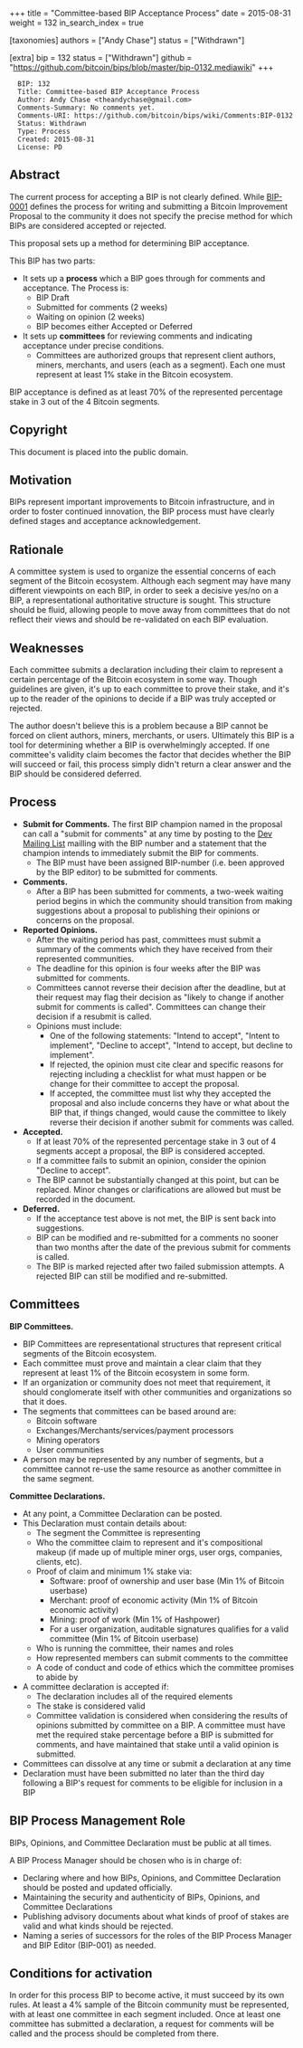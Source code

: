 +++
title = "Committee-based BIP Acceptance Process"
date = 2015-08-31
weight = 132
in_search_index = true

[taxonomies]
authors = ["Andy Chase"]
status = ["Withdrawn"]

[extra]
bip = 132
status = ["Withdrawn"]
github = "https://github.com/bitcoin/bips/blob/master/bip-0132.mediawiki"
+++

      BIP: 132
      Title: Committee-based BIP Acceptance Process
      Author: Andy Chase <theandychase@gmail.com>
      Comments-Summary: No comments yet.
      Comments-URI: https://github.com/bitcoin/bips/wiki/Comments:BIP-0132
      Status: Withdrawn
      Type: Process
      Created: 2015-08-31
      License: PD

## Abstract

The current process for accepting a BIP is not clearly defined. While
[BIP-0001](https://github.com/bitcoin/bips/blob/master/bip-0001.mediawiki)
defines the process for writing and submitting a Bitcoin Improvement
Proposal to the community it does not specify the precise method for
which BIPs are considered accepted or rejected.

This proposal sets up a method for determining BIP acceptance.

This BIP has two parts:

- It sets up a **process** which a BIP goes through for comments and
  acceptance. The Process is:
  - BIP Draft
  - Submitted for comments (2 weeks)
  - Waiting on opinion (2 weeks)
  - BIP becomes either Accepted or Deferred
- It sets up **committees** for reviewing comments and indicating
  acceptance under precise conditions.
  - Committees are authorized groups that represent client authors,
    miners, merchants, and users (each as a segment). Each one must
    represent at least 1% stake in the Bitcoin ecosystem.

BIP acceptance is defined as at least 70% of the represented percentage
stake in 3 out of the 4 Bitcoin segments.

## Copyright

This document is placed into the public domain.

## Motivation

BIPs represent important improvements to Bitcoin infrastructure, and in
order to foster continued innovation, the BIP process must have clearly
defined stages and acceptance acknowledgement.

## Rationale

A committee system is used to organize the essential concerns of each
segment of the Bitcoin ecosystem. Although each segment may have many
different viewpoints on each BIP, in order to seek a decisive yes/no on
a BIP, a representational authoritative structure is sought. This
structure should be fluid, allowing people to move away from committees
that do not reflect their views and should be re-validated on each BIP
evaluation.

## Weaknesses

Each committee submits a declaration including their claim to represent
a certain percentage of the Bitcoin ecosystem in some way. Though
guidelines are given, it's up to each committee to prove their stake,
and it's up to the reader of the opinions to decide if a BIP was truly
accepted or rejected.

The author doesn't believe this is a problem because a BIP cannot be
forced on client authors, miners, merchants, or users. Ultimately this
BIP is a tool for determining whether a BIP is overwhelmingly accepted.
If one committee's validity claim becomes the factor that decides
whether the BIP will succeed or fail, this process simply didn't return
a clear answer and the BIP should be considered deferred.

## Process

- **Submit for Comments.** The first BIP champion named in the proposal
  can call a "submit for comments" at any time by posting to the [Dev
  Mailing
  List](https://lists.linuxfoundation.org/mailman/listinfo/bitcoin-dev)
  mailling with the BIP number and a statement that the champion intends
  to immediately submit the BIP for comments.
  - The BIP must have been assigned BIP-number (i.e. been approved by
    the BIP editor) to be submitted for comments.
- **Comments.**
  - After a BIP has been submitted for comments, a two-week waiting
    period begins in which the community should transition from making
    suggestions about a proposal to publishing their opinions or
    concerns on the proposal.
- **Reported Opinions.**
  - After the waiting period has past, committees must submit a summary
    of the comments which they have received from their represented
    communities.
  - The deadline for this opinion is four weeks after the BIP was
    submitted for comments.
  - Committees cannot reverse their decision after the deadline, but at
    their request may flag their decision as "likely to change if
    another submit for comments is called". Committees can change their
    decision if a resubmit is called.
  - Opinions must include:
    - One of the following statements: "Intend to accept", "Intent to
      implement", "Decline to accept", "Intend to accept, but decline to
      implement".
    - If rejected, the opinion must cite clear and specific reasons for
      rejecting including a checklist for what must happen or be change
      for their committee to accept the proposal.
    - If accepted, the committee must list why they accepted the
      proposal and also include concerns they have or what about the BIP
      that, if things changed, would cause the committee to likely
      reverse their decision if another submit for comments was called.
- **Accepted.**
  - If at least 70% of the represented percentage stake in 3 out of 4
    segments accept a proposal, the BIP is considered accepted.
  - If a committee fails to submit an opinion, consider the opinion
    "Decline to accept".
  - The BIP cannot be substantially changed at this point, but can be
    replaced. Minor changes or clarifications are allowed but must be
    recorded in the document.
- **Deferred.**
  - If the acceptance test above is not met, the BIP is sent back into
    suggestions.
  - BIP can be modified and re-submitted for a comments no sooner than
    two months after the date of the previous submit for comments is
    called.
  - The BIP is marked rejected after two failed submission attempts. A
    rejected BIP can still be modified and re-submitted.

## Committees

**BIP Committees.**

- BIP Committees are representational structures that represent critical
  segments of the Bitcoin ecosystem.
- Each committee must prove and maintain a clear claim that they
  represent at least 1% of the Bitcoin ecosystem in some form.
- If an organization or community does not meet that requirement, it
  should conglomerate itself with other communities and organizations so
  that it does.
- The segments that committees can be based around are:
  - Bitcoin software
  - Exchanges/Merchants/services/payment processors
  - Mining operators
  - User communities
- A person may be represented by any number of segments, but a committee
  cannot re-use the same resource as another committee in the same
  segment.

**Committee Declarations.**

- At any point, a Committee Declaration can be posted.
- This Declaration must contain details about:
  - The segment the Committee is representing
  - Who the committee claim to represent and it's compositional makeup
    (if made up of multiple miner orgs, user orgs, companies, clients,
    etc).
  - Proof of claim and minimum 1% stake via:
    - Software: proof of ownership and user base (Min 1% of Bitcoin
      userbase)
    - Merchant: proof of economic activity (Min 1% of Bitcoin economic
      activity)
    - Mining: proof of work (Min 1% of Hashpower)
    - For a user organization, auditable signatures qualifies for a
      valid committee (Min 1% of Bitcoin userbase)
  - Who is running the committee, their names and roles
  - How represented members can submit comments to the committee
  - A code of conduct and code of ethics which the committee promises to
    abide by
- A committee declaration is accepted if:
  - The declaration includes all of the required elements
  - The stake is considered valid
  - Committee validation is considered when considering the results of
    opinions submitted by committee on a BIP. A committee must have met
    the required stake percentage before a BIP is submitted for
    comments, and have maintained that stake until a valid opinion is
    submitted.
- Committees can dissolve at any time or submit a declaration at any
  time
- Declaration must have been submitted no later than the third day
  following a BIP's request for comments to be eligible for inclusion in
  a BIP

## BIP Process Management Role

BIPs, Opinions, and Committee Declaration must be public at all times.

A BIP Process Manager should be chosen who is in charge of:

- Declaring where and how BIPs, Opinions, and Committee Declaration
  should be posted and updated officially.
- Maintaining the security and authenticity of BIPs, Opinions, and
  Committee Declarations
- Publishing advisory documents about what kinds of proof of stakes are
  valid and what kinds should be rejected.
- Naming a series of successors for the roles of the BIP Process Manager
  and BIP Editor (BIP-001) as needed.

## Conditions for activation

In order for this process BIP to become active, it must succeed by its
own rules. At least a 4% sample of the Bitcoin community must be
represented, with at least one committee in each segment included. Once
at least one committee has submitted a declaration, a request for
comments will be called and the process should be completed from there.
